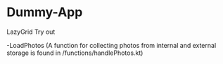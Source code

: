 # Dummy-App
LazyGrid Try out


-LoadPhotos (A function for collecting photos from internal and external storage is found in /functions/handlePhotos.kt)
